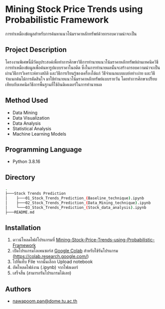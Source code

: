 
# Mining Stock Price Trends using Probabilistic Framework
การทำเหมืองข้อมูลสำหรับการค้นหาแนวโน้มราคาหลักทรัพย์ด้วยกรอบความน่าจะเป็น
## Project Description
โครงงานพิเศษนี้มีวัตถุประสงค์เพื่อทำการศึกษาวิธีการทำนายแนวโน้มราคาหลักทรัพย์ผ่านเทคนิควิธีการทำเหมืองข้อมูลเพื่อค้นหารูปแบบราคาในอดีต 
ซึ่งในการทำนายผลนั้นจะสร้างกรอบความน่าจะเป็นผ่านวิธีการวิเคราะห์ทางสถิติ และวิธีการเรียนรู้ของเครื่องได้แก่ 
วิธีจำแนกแบบเบย์อย่างง่าย และวิธีจำแนกต้นไม้การตัดสินใจ มาใช้ทำนายแนวโน้มราคาหลักทรัพย์แบบรายวัน
โดยทำการศึกษาเปรียบเทียบกับเทคนิควิธีการพื้นฐานที่ใช้อินดิเคเตอร์ในการทำนายผล
## Method Used
- Data Mining
- Data Visualization
- Data Analysis
- Statistical Analysis
- Machine Learning Models
## Programming Language
- Python 3.8.16
## Directory
```bash
.
├───Stock Trends Prediction
│    ├───01_Stock_Trends_Prediction_(Baseline_technique).ipynb
│    ├───02_Stock_Trends_Prediction_(Data_Mining_technique).ipynb
│    └───03_Stock_Trends_Prediction_(Stock_data_analysis).ipynb
├───README.md
```
## Installation
1. ดาวน์โหลดไฟล์โปรแกรมที่ [Mining-Stock-Price-Trends-using-Probabilistic-Framework](https://github.com/Nawapoom8888/Mining-Stock-Price-Trends-using-Probabilistic-Framework/tree/main/Stock%20Trends%20Prediction)
2. เปิดโปรแกรมโอเพนซอร์ส [Google Colab](https://colab.research.google.com/) สำหรับใช้รันโปรแกรม (https://colab.research.google.com/)
3. ไปที่แท็บ File จากนั้นเลือก Upload notebook
5. อัพโหลดไฟล์งาน (.ipynb) จากโฟลเดอร์ 
6. เสร็จสิ้น (สามารถรันโปรแกรมได้เลย)


## Authors
- nawapoom.pan@dome.tu.ac.th

